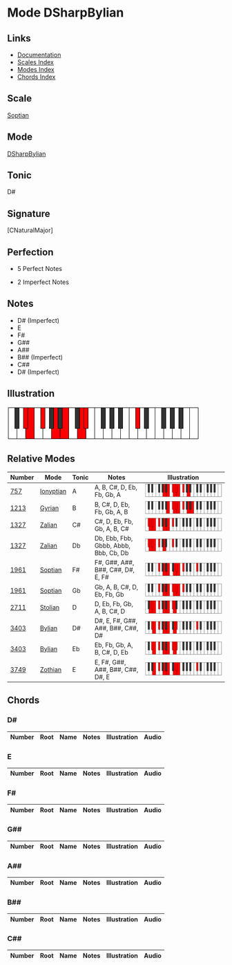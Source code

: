 # Mode DSharpBylian

## Links

- [Documentation](index.md)
- [Scales Index](Scales.md)
- [Modes Index](Modes.md)
- [Chords Index](Chords.md)

## Scale

[Soptian](ScaleSoptian.md)

## Mode

[DSharpBylian](ModeDSharpBylian.md)

## Tonic

D#

## Signature

[CNaturalMajor]

## Perfection

 - 5 Perfect Notes

 - 2 Imperfect Notes

## Notes

- D# (Imperfect)
- E
- F#
- G##
- A##
- B## (Imperfect)
- C##
- D# (Imperfect)

## Illustration

![DSharpBylian](ModeDSharpBylian.png)

## Relative Modes

| Number | Mode | Tonic | Notes | Illustration |
|--------|------|-------|-------|--------------|
| [757](https://ianring.com/musictheory/scales/757) | [Ionyptian](ModeIonyptian.md) | A | A, B, C#, D, Eb, Fb, Gb, A | ![ANaturalIonyptian](ModeANaturalIonyptian.png) |
| [1213](https://ianring.com/musictheory/scales/1213) | [Gyrian](ModeGyrian.md) | B | B, C#, D, Eb, Fb, Gb, A, B | ![BNaturalGyrian](ModeBNaturalGyrian.png) |
| [1327](https://ianring.com/musictheory/scales/1327) | [Zalian](ModeZalian.md) | C# | C#, D, Eb, Fb, Gb, A, B, C# | ![CSharpZalian](ModeCSharpZalian.png) |
| [1327](https://ianring.com/musictheory/scales/1327) | [Zalian](ModeZalian.md) | Db | Db, Ebb, Fbb, Gbbb, Abbb, Bbb, Cb, Db | ![DFlatZalian](ModeDFlatZalian.png) |
| [1961](https://ianring.com/musictheory/scales/1961) | [Soptian](ModeSoptian.md) | F# | F#, G##, A##, B##, C##, D#, E, F# | ![FSharpSoptian](ModeFSharpSoptian.png) |
| [1961](https://ianring.com/musictheory/scales/1961) | [Soptian](ModeSoptian.md) | Gb | Gb, A, B, C#, D, Eb, Fb, Gb | ![GFlatSoptian](ModeGFlatSoptian.png) |
| [2711](https://ianring.com/musictheory/scales/2711) | [Stolian](ModeStolian.md) | D | D, Eb, Fb, Gb, A, B, C#, D | ![DNaturalStolian](ModeDNaturalStolian.png) |
| [3403](https://ianring.com/musictheory/scales/3403) | [Bylian](ModeBylian.md) | D# | D#, E, F#, G##, A##, B##, C##, D# | ![DSharpBylian](ModeDSharpBylian.png) |
| [3403](https://ianring.com/musictheory/scales/3403) | [Bylian](ModeBylian.md) | Eb | Eb, Fb, Gb, A, B, C#, D, Eb | ![EFlatBylian](ModeEFlatBylian.png) |
| [3749](https://ianring.com/musictheory/scales/3749) | [Zothian](ModeZothian.md) | E | E, F#, G##, A##, B##, C##, D#, E | ![ENaturalZothian](ModeENaturalZothian.png) |

## Chords

### D#

| Number | Root | Name | Notes | Illustration | Audio |
|--------|------|------|-------|--------------|-------|

### E

| Number | Root | Name | Notes | Illustration | Audio |
|--------|------|------|-------|--------------|-------|

### F#

| Number | Root | Name | Notes | Illustration | Audio |
|--------|------|------|-------|--------------|-------|

### G##

| Number | Root | Name | Notes | Illustration | Audio |
|--------|------|------|-------|--------------|-------|

### A##

| Number | Root | Name | Notes | Illustration | Audio |
|--------|------|------|-------|--------------|-------|

### B##

| Number | Root | Name | Notes | Illustration | Audio |
|--------|------|------|-------|--------------|-------|

### C##

| Number | Root | Name | Notes | Illustration | Audio |
|--------|------|------|-------|--------------|-------|

